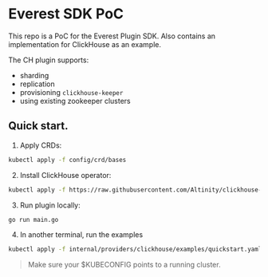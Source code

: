 # Everest SDK PoC

This repo is a PoC for the Everest Plugin SDK. Also contains an implementation for ClickHouse as an example.

The CH plugin supports:
- sharding
- replication
- provisioning `clickhouse-keeper`
- using existing zookeeper clusters

## Quick start.

1. Apply CRDs:
```bash
kubectl apply -f config/crd/bases
```

2. Install ClickHouse operator:
```bash
kubectl apply -f https://raw.githubusercontent.com/Altinity/clickhouse-operator/master/deploy/operator/clickhouse-operator-install-bundle.yaml
```

3. Run plugin locally:
```bash
go run main.go
```

4. In another terminal, run the examples
```bash
kubectl apply -f internal/providers/clickhouse/examples/quickstart.yaml
```

> Make sure your $KUBECONFIG points to a running cluster.
